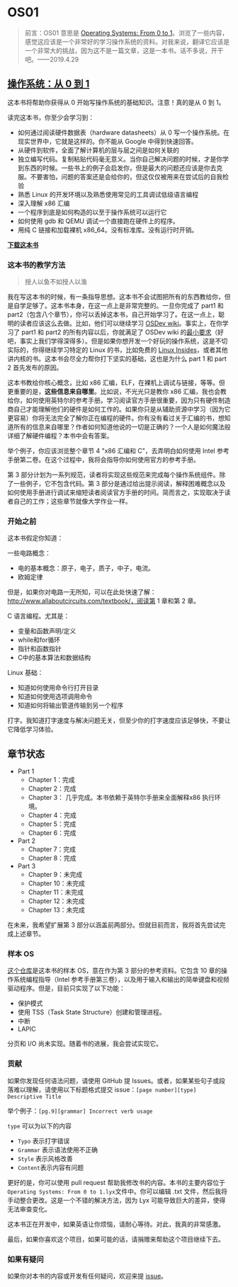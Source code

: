 # OS01



> 前言：OS01 意思是 [Operating Systems: From 0 to 1](https://tuhdo.github.io/os01/)。浏览了一些内容，感觉这应该是一个非常好的学习操作系统的资料。对我来说，翻译它应该是一个非常大的挑战，因为这不是一篇文章，这是一本书。话不多说，开干吧。——2019.4.29





## [操作系统：从 0 到 1](https://tuhdo.github.io/os01/)



这本书将帮助你获得从 0 开始写操作系统的基础知识。注意！真的是从 0 到 1。



读完这本书，你至少会学习到：



+ 如何通过阅读硬件数据表（hardware datasheets）从 0 写一个操作系统。在现实世界中，它就是这样的。你不能从 Google 中得到快速回答。
+ 从硬件到软件，全面了解计算机的层与层之间是如何关联的
+ 独立编写代码。复制粘贴代码毫无意义。当你自己解决问题的时候，才是你学到东西的时候。一些书上的例子会启发你，但是最大的问题还应该是你去克服。不要害怕，问题的答案还是会给你的，但这仅仅被用来在尝试后的自我检验
+ 熟悉 Linux 的开发环境以及熟悉使用常见的工具调试低级语言编程
+ 深入理解 x86 汇编
+ 一个程序到底是如何构造的以至于操作系统可以运行它
+ 如何使用 gdb 和 QEMU 调试一个直接跑在硬件上的程序。
+ 用纯 C 链接和加载裸机 x86_64。没有标准库。没有运行时开销。



**[下载这本书](https://github.com/tuhdo/os01/blob/master/Operating_Systems_From_0_to_1.pdf)**





### 这本书的教学方法

> 授人以鱼不如授人以渔



 我在写这本书的时候，有一条指导思想。这本书不会试图把所有的东西教给你，但是自学足够了。这本书本身，在这一点上是非常完整的。一旦你完成了 part1 和 part2（包含八个章节），你可以丢掉这本书，自己开始学习了。在这一点上，聪明的读者应该这么去做。比如，他们可以继续学习 [OSDev wiki](http://wiki.osdev.org/Main_Page)。事实上，在你学习了 part1 和 part2 的所有内容以后，你就满足了 OSDev wiki 的[最小要求](http://wiki.osdev.org/Required_Knowledge)（好吧，事实上我们学得深得多）。但是如果你想开发一个好玩的操作系统，这是不切实际的，你得继续学习特定的 Linux 的书，比如免费的 [Linux Insides](https://0xax.gitbooks.io/linux-insides/content/)，或者其他讲内核的书。这本书会尽全力帮你打下坚实的基础，这也是为什么 part 1 和 part 2 首先发布的原因。





这本书教给你核心概念，比如 x86 汇编，ELF，在裸机上调试与链接，等等。但更重要的是，**这些信息来自哪里**。比如说，不光光只是教你 x86 汇编，我也会教给你，如何使用英特尔的参考手册。学习阅读官方手册很重要，因为只有硬件制造商自己才能理解他们的硬件是如何工作的。如果你只是从辅助资源中学习（因为它更容易）你将无法完全了解你正在编程的硬件。你有没有看过关于汇编的书，想知道所有的信息来自哪里？作者如何知道他说的一切是正确的？一个人是如何魔法般详细了解硬件编程？本书中会有答案。



举个例子，你应该浏览整个章节 4 "x86 汇编和 C"，去弄明白如何使用 Intel 参考手册第二卷。在这个过程中，我将会指导你如何使用官方的参考手册。



第 3 部分计划为一系列规范，读者将实现这些规范来完成每个操作系统组件。除了一些例子，它不包含代码。第 3 部分是通过给出提示阅读，解释困难概念以及如何使用手册进行调试来缩短读者阅读官方手册的时间。简而言之，实现取决于读者自己的工作；这些章节就像大学作业一样。



### 开始之前

这本书假定你知道：

一些电路概念：

+ 电的基本概念：原子，电子，质子，中子，电流。
+ 欧姆定律

但是，如果你对电路一无所知，可以在此处快速了解：http://www.allaboutcircuits.com/textbook/，阅读第 1 章和第 2 章。



C 语言编程。尤其是：

+ 变量和函数声明/定义
+  while和for循环 
+ 指针和函数指针 
+ C中的基本算法和数据结构



Linux 基础：



+ 知道如何使用命令行打开目录
+ 知道如何使用选项调用命令 
+ 知道如何将输出管道传输到另一个程序



打字。我知道打字速度与解决问题无关，但至少你的打字速度应该足够快，不要让它降低学习体验。



## 章节状态



- Part 1
  - Chapter 1：完成
  - Chapter 2：完成
  - Chapter 3： 几乎完成。本书依赖于英特尔手册来全面解释x86 执行环境。
  - Chapter 4：完成
  - Chapter 5：完成
  - Chapter 6：完成
- Part 2
  - Chapter 7：完成
  - Chapter 8：完成
- Part 3
  - Chapter 9：未完成  
  - Chapter 10：未完成
  - Chapter 11：未完成
  - Chapter 12：未完成
  - Chapter 13：未完成



在未来，我希望扩展第 3 部分以涵盖前两部分。但就目前而言，我将首先尝试完成上述章节。



### 样本 OS



[这个仓库](https://github.com/tuhdo/sample-os)是这本书的样本 OS，意在作为第 3 部分的参考资料。它包含 10 章的操作系统编程指导（Intel 参考手册第三卷），以及用于输入和输出的简单键盘和视频驱动程序。但是，目前只实现了以下功能：



+ 保护模式
+ 使用 TSS（Task State Structure）创建和管理进程。
+ 中断 
+ LAPIC



分页和 I/O 尚未实现。随着书的进展，我会尝试实现它。





### 贡献

如果你发现任何语法问题，请使用 GitHub 提 Issues。或者，如果某些句子或段落难以理解，请使用以下标题格式提交 issue：`[page number][type] Descriptive Title`



举个例子：`[pg.9][grammar] Incorrect verb usage`



`type` 可以为以下的内容



+ `Typo` 表示打字错误
+ `Grammar` 表示语法使用不正确
+ `Style` 表示风格改善
+ `Content`表示内容有问题



更好的是，你可以使用 pull request 帮助我修改书的内容。本书的主要内容位于`Operating Systems: From 0 to 1.lyx`文件中。你可以编辑 .txt 文件，然后我将手动整合更改。这是一个不错的解决方法，因为 Lyx 可能导致巨大的差异，使得无法审查变化。



这本书正在开发中，如果英语让你烦恼，请耐心等待。对此，我真的非常感激。 



最后，如果你喜欢这个项目，如果可能的话，请捐赠来帮助这个项目继续下去。



### 如果有疑问



如果你对本书的内容或开发有任何疑问，欢迎来提 [issue](https://github.com/tuhdo/os01/issues/new)。








